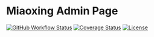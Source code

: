 # Miaoxing Admin Page

[![GitHub Workflow Status](https://img.shields.io/github/actions/workflow/status/miaoxing/mxjs-a-page/build.yml?style=flat-square)](https://github.com/miaoxing/mxjs-a-page/actions)
[![Coverage Status](https://img.shields.io/coveralls/miaoxing/mxjs-a-page.svg?style=flat-square)](https://coveralls.io/r/miaoxing/mxjs-a-page)
[![License](http://img.shields.io/badge/license-MIT-brightgreen.svg?style=flat-square)](http://www.opensource.org/licenses/MIT)
